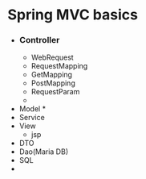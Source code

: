 # Spring MVC basics
* ### Controller
  * WebRequest
  * RequestMapping
  * GetMapping
  * PostMapping
  * RequestParam
  * 
* Model
  * 
* Service
* View
  * jsp
* DTO
* Dao(Maria DB)
* SQL
* 
